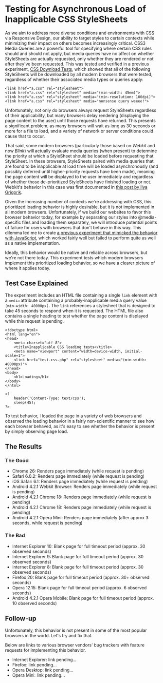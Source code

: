 # Testing for Asynchronous Load of Inapplicable CSS StyleSheets

As we aim to address more diverse conditions and environments with CSS via Responsive Design, our ability to target styles to certain contexts while minimizing their impact on others becomes increasingly critical. CSS3 Media Queries are a powerful tool for specifying where certain CSS rules should and should not apply, but media queries have no affect on whether StyleSheets are actually requested, only whether they are rendered or not after they've been requested. This was tested and verified in a previous experiment, [CSS Download Tests](http://scottjehl.github.io/CSS-Download-Tests/), which showed that all of the following StyleSheets will be downloaded by all modern browsers that were tested, regardless of whether their associated media types or queries apply:

````
<link href="a.css" rel="stylesheet">
<link href="a.css" rel="stylesheet" media="(min-width: 45em)">
<link href="a.css" rel="stylesheet" media="(min-resolution: 100dpi)">
<link href="a.css" rel="stylesheet" media="nonsense query weeee!">
````

Unfortunately, not only do browsers always request StyleSheets regardless of their applicability, but many browsers delay rendering (displaying the page content to the user) until those requests have returned. This presents a significant problem, as many browsers will wait as long as 30 seconds or more for a file to load, and a variety of network or server conditions could cause that to occur.

That said, some modern browsers (particularly those based on _Webkit_ and now _Blink_) will actually evaluate media queries (when present) to determine the priority at which a StyleSheet should be loaded before requesting that StyleSheet. In these browsers, StyleSheets paired with media queries that are found to be inapplicable at load time will be loaded asynchronously (and possibly deferred until higher-priority requests have been made), meaning the page content will be displayed to the user immediately and regardless of whether those de-prioritized StyleSheets have finished loading or not. Webkit's behavior in this case was first documented in [this post by Ilya Grigorik](http://www.igvita.com/2012/06/14/debunking-responsive-css-performance-myths/).

Given the increasing number of contexts we're addressing with CSS, this prioritized loading behavior is highly desirable, but it is not implemented in all modern browsers. Unfortunately, if we build our websites to favor this browser behavior today, for example by separating our styles into @media-specific files and loading them separately, we will introduce potential points of failure for users with browsers that don't behave in this way. This dilemma led me to create [a previous experiment that mimicked the behavior with JavaScript](https://github.com/scottjehl/eCSSential), which worked fairly well but failed to perform quite as well as a native implementation.

Ideally, this behavior would be native and reliable across browsers, but we're not there today. This   experiment tests which modern browsers implement this prioritized loading behavior, so we have a clearer picture of where it applies today.

## Test Case Explained

The experiment includes an HTML file containing a single `link` element with a `media` attribute containing a probably-inapplicable media query value `(min-width: 40000px)`. The `link` references a stylesheet that is designed to take 45 seconds to respond when it is requested. The HTML file also contains a single heading to test whether the page content is displayed while this request is pending.

```` index.html:
<!doctype html>
<html lang="en">
<head>
	<meta charset="utf-8">
	<title>Inapplicable CSS loading tests</title>
	<meta name="viewport" content="width=device-width, initial-scale=1">
	<link href="test.css.php" rel="stylesheet" media="(min-width: 40000px)">
</head>
<body>
	<h1>Loading</h1>
</body>
</html>
````

```` test.css.php:
<?
	header('Content-Type: text/css');
	sleep(45);
?>
````

To test behavior, I loaded the page in a variety of web browsers and observed the loading behavior in a fairly non-scientific manner to see how each browser behaved, as it's easy to see whether the behavior is present by simply observing page load.


## The Results

### The Good

- Chrome 26: Renders page immediately (while request is pending)
- Safari 6.0.2: Renders page immediately (while request is pending)
- iOS Safari 6.1: Renders page immediately (while request is pending)
- Android 4.2.1 Webkit Browser: Renders page immediately (while request is pending)
- Android 4.2.1 Chrome 18: Renders page immediately (while request is pending)
- Android 4.2.1 Chrome 18: Renders page immediately (while request is pending)
- Android 4.2.1 Opera Mini: Renders page immediately (after approx 3 seconds, while request is pending)


### The Bad

- Internet Explorer 10: Blank page for full timeout period (approx. 30 observed seconds)
- Internet Explorer 9: Blank page for full timeout period (approx. 30 observed seconds)
- Internet Explorer 8: Blank page for full timeout period (approx. 30 observed seconds)
- Firefox 20: Blank page for full timeout period (approx. 30+ observed seconds)
- Opera 12.15: Blank page for full timeout period (approx. 6 observed seconds)
- Android 4.2.1 Opera Mobile: Blank page for full timeout period (approx. 10 observed seconds)


## Follow-up

Unfortunately, this behavior is not present in some of the most popular browsers in the world. Let's try and fix that.

Below are links to various browser vendors' bug trackers with feature requests for implementing this behavior.

- Internet Explorer: link pending...
- Firefox: link pending...
- Opera Desktop: link pending...
- Opera Mini: link pending...





